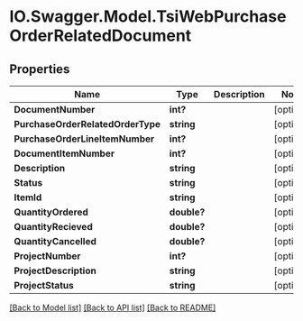 # IO.Swagger.Model.TsiWebPurchaseOrderRelatedDocument
## Properties

Name | Type | Description | Notes
------------ | ------------- | ------------- | -------------
**DocumentNumber** | **int?** |  | [optional] 
**PurchaseOrderRelatedOrderType** | **string** |  | [optional] 
**PurchaseOrderLineItemNumber** | **int?** |  | [optional] 
**DocumentItemNumber** | **int?** |  | [optional] 
**Description** | **string** |  | [optional] 
**Status** | **string** |  | [optional] 
**ItemId** | **string** |  | [optional] 
**QuantityOrdered** | **double?** |  | [optional] 
**QuantityRecieved** | **double?** |  | [optional] 
**QuantityCancelled** | **double?** |  | [optional] 
**ProjectNumber** | **int?** |  | [optional] 
**ProjectDescription** | **string** |  | [optional] 
**ProjectStatus** | **string** |  | [optional] 

[[Back to Model list]](../README.md#documentation-for-models) [[Back to API list]](../README.md#documentation-for-api-endpoints) [[Back to README]](../README.md)

